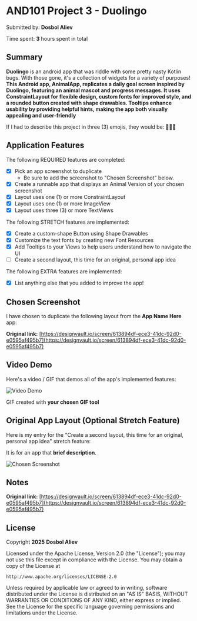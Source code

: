 <!-- (This is a comment) INSTRUCTIONS: Go through this page and fill out any **bolded** entries with their correct values.-->

# AND101 Project 3 - Duolingo

Submitted by: **Dosbol Aliev**

Time spent: **3** hours spent in total

## Summary

**Duolingo** is an android app that was riddle with some pretty nasty Kotlin bugs.  With those gone, it's a collection of widgets for a variety of purposes!  **This Android app, AnimalApp, replicates a daily goal screen inspired by Duolingo, featuring an animal mascot and progress messages. It uses ConstraintLayout for flexible design, custom fonts for improved style, and a rounded button created with shape drawables. Tooltips enhance usability by providing helpful hints, making the app both visually appealing and user-friendly**

If I had to describe this project in three (3) emojis, they would be: 🦉🎯📱

## Application Features

<!-- (This is a comment) Please be sure to change the [ ] to [x] for any features you completed.  If a feature is not checked [x], you might miss the points for that item! -->

The following REQUIRED features are completed:

- [X] Pick an app screenshot to duplicate
  - Be sure to add the screenshot to "Chosen Screenshot" below.
- [X] Create a runnable app that displays an Animal Version of your chosen screenshot
- [X] Layout uses one (1) or more ConstraintLayout
- [X] Layout uses one (1) or more ImageView
- [X] Layout uses three (3) or more TextViews

The following STRETCH features are implemented:

- [X] Create a custom-shape Button using Shape Drawables
- [X] Customize the text fonts by creating new Font Resources
- [X] Add Tooltips to your Views to help users understand how to navigate the UI
- [ ] Create a second layout, this time for an original, personal app idea

The following EXTRA features are implemented:

- [X] List anything else that you added to improve the app!

## Chosen Screenshot

I have chosen to duplicate the following layout from the **App Name Here** app:

**Original link:** [https://designvault.io/screen/613894df-ece3-41dc-92d0-e0595af495b7](https://designvault.io/screen/613894df-ece3-41dc-92d0-e0595af495b7)

## Video Demo

Here's a video / GIF that demos all of the app's implemented features:

<img src='http://i.imgur.com/link/to/your/gif/file.gif' title='Video Demo' width='' alt='Video Demo' />

GIF created with **your chosen GIF tool**



## Original App Layout (Optional Stretch Feature)

Here is my entry for the "Create a second layout, this time for an original, personal app idea" stretch feature:

It is for an app that **brief description**.

<img src='http://example.com/link/to/your/image.png' title='Chosen Screenshot' width='' alt='Chosen Screenshot' />

## Notes

**Original link:** [https://designvault.io/screen/613894df-ece3-41dc-92d0-e0595af495b7](https://designvault.io/screen/613894df-ece3-41dc-92d0-e0595af495b7)

## License

Copyright **2025** **Dosbol Aliev**

Licensed under the Apache License, Version 2.0 (the "License");
you may not use this file except in compliance with the License.
You may obtain a copy of the License at

    http://www.apache.org/licenses/LICENSE-2.0

Unless required by applicable law or agreed to in writing, software
distributed under the License is distributed on an "AS IS" BASIS,
WITHOUT WARRANTIES OR CONDITIONS OF ANY KIND, either express or implied.
See the License for the specific language governing permissions and
limitations under the License.
